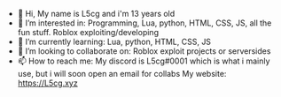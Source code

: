 - 👋 Hi, My name is L5cg and i'm 13 years old
- 👀 I’m interested in: Programming, Lua, python, HTML, CSS, JS, all the fun stuff. Roblox exploiting/developing
- 🌱 I’m currently learning: Lua, python, HTML, CSS, JS
- 💞️ I’m looking to collaborate on: Roblox exploit projects or serversides
- 📫 How to reach me: My discord is L5cg#0001 which is what i mainly use, but i will soon open an email for collabs
My website: https://L5cg.xyz
